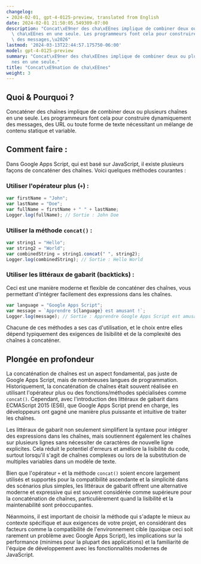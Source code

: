 ```yaml
---
changelog:
- 2024-02-01, gpt-4-0125-preview, translated from English
date: 2024-02-01 21:50:05.549309-07:00
description: "Concat\xE9ner des cha\xEEnes implique de combiner deux ou plusieurs\
  \ cha\xEEnes en une seule. Les programmeurs font cela pour construire dynamiquement\
  \ des messages,\u2026"
lastmod: '2024-03-13T22:44:57.175750-06:00'
model: gpt-4-0125-preview
summary: "Concat\xE9ner des cha\xEEnes implique de combiner deux ou plusieurs cha\xEE\
  nes en une seule."
title: "Concat\xE9nation de cha\xEEnes"
weight: 3
---
```


## Quoi & Pourquoi ?

Concaténer des chaînes implique de combiner deux ou plusieurs chaînes en une seule. Les programmeurs font cela pour construire dynamiquement des messages, des URL ou toute forme de texte nécessitant un mélange de contenu statique et variable.

## Comment faire :

Dans Google Apps Script, qui est basé sur JavaScript, il existe plusieurs façons de concaténer des chaînes. Voici quelques méthodes courantes :

### Utiliser l'opérateur plus (`+`) :

```javascript
var firstName = "John";
var lastName = "Doe";
var fullName = firstName + " " + lastName;
Logger.log(fullName); // Sortie : John Doe
```

### Utiliser la méthode `concat()` :

```javascript
var string1 = "Hello";
var string2 = "World";
var combinedString = string1.concat(" ", string2);
Logger.log(combinedString); // Sortie : Hello World
```

### Utiliser les littéraux de gabarit (backticks) :

Ceci est une manière moderne et flexible de concaténer des chaînes, vous permettant d'intégrer facilement des expressions dans les chaînes.

```javascript
var language = "Google Apps Script";
var message = `Apprendre ${language} est amusant !`;
Logger.log(message); // Sortie : Apprendre Google Apps Script est amusant !
```

Chacune de ces méthodes a ses cas d'utilisation, et le choix entre elles dépend typiquement des exigences de lisibilité et de la complexité des chaînes à concaténer.

## Plongée en profondeur

La concaténation de chaînes est un aspect fondamental, pas juste de Google Apps Script, mais de nombreuses langues de programmation. Historiquement, la concaténation de chaînes était souvent réalisée en utilisant l'opérateur plus ou des fonctions/méthodes spécialisées comme `concat()`. Cependant, avec l'introduction des littéraux de gabarit dans ECMAScript 2015 (ES6), que Google Apps Script prend en charge, les développeurs ont gagné une manière plus puissante et intuitive de traiter les chaînes.

Les littéraux de gabarit non seulement simplifient la syntaxe pour intégrer des expressions dans les chaînes, mais soutiennent également les chaînes sur plusieurs lignes sans nécessiter de caractères de nouvelle ligne explicites. Cela réduit le potentiel d'erreurs et améliore la lisibilité du code, surtout lorsqu'il s'agit de chaînes complexes ou lors de la substitution de multiples variables dans un modèle de texte.

Bien que l'opérateur `+` et la méthode `concat()` soient encore largement utilisés et supportés pour la compatibilité ascendante et la simplicité dans des scénarios plus simples, les littéraux de gabarit offrent une alternative moderne et expressive qui est souvent considérée comme supérieure pour la concaténation de chaînes, particulièrement quand la lisibilité et la maintenabilité sont préoccupantes.

Néanmoins, il est important de choisir la méthode qui s'adapte le mieux au contexte spécifique et aux exigences de votre projet, en considérant des facteurs comme la compatibilité de l'environnement cible (quoique ceci soit rarement un problème avec Google Apps Script), les implications sur la performance (minimes pour la plupart des applications) et la familiarité de l'équipe de développement avec les fonctionnalités modernes de JavaScript.
